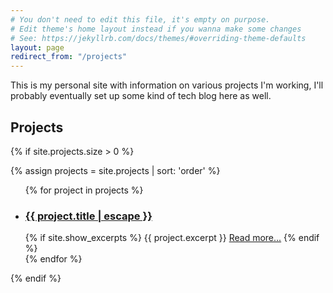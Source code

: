 ```yaml
---
# You don't need to edit this file, it's empty on purpose.
# Edit theme's home layout instead if you wanna make some changes
# See: https://jekyllrb.com/docs/themes/#overriding-theme-defaults
layout: page
redirect_from: "/projects"
---
```


This is my personal site with information on various projects I'm working, I'll probably eventually set up some kind of tech blog here as well.

## Projects

{% if site.projects.size > 0 %}
<!-- <h2 class="post-list-heading">{{ page.list_title | default: "Projects" }}</h2> -->
{% assign projects = site.projects | sort: 'order' %}
<ul class="post-list">
  {% for project in projects %}
  <li>
    <h3>
      <a class="post-link" href="{{ project.url | relative_url }}">
        {{ project.title | escape }}
      </a>
    </h3>
    {% if site.show_excerpts %}
      {{ project.excerpt }}
      <a href="{{ project.url | relative_url }}">Read more...</a>
    {% endif %}
  </li>
  {% endfor %}
</ul>

{% endif %}

